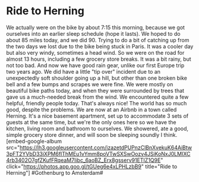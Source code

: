 # Ride to Herning
We actually were on the bike by about 7:15 this morning, because we got ourselves into an earlier sleep schedule (hope it lasts). We hoped to do about 85 miles today, and we did 90. Trying to do a bit of catching up from the two days we lost due to the bike being stuck in Paris. It was a cooler day but also very windy, sometimes a head wind. So we were on the road for almost 13 hours, including a few grocery store breaks. It was a bit rainy, but not too bad. And now we have good rain gear, unlike our first Europe trip two years ago. We did have a little "tip over" incident due to an unexpectedly soft shoulder going up a hill, but other than one broken bike bell and a few bumps and scrapes we were fine. We were mostly on beautiful bike paths today, and when they were surrounded by trees that gave us a much-needed break from the wind. We encountered quite a few helpful, friendly people today. That's always nice! The world has so much good, despite the problems. We are now at an Airbnb in a town called Herning. It's a nice basement apartment, set up to accommodate 3 sets of guests at the same time, but we're the only ones here so we have the kitchen, living room and bathroom to ourselves. We showered, ate a good, simple grocery store dinner, and will soon be sleeping soundly I think. [embed-google-album src="https://lh3.googleusercontent.com/izazetdPUPnzClBnXvekuK64AiBtw3pFT2YVbD33iXPM6flThMEu1vYmm8poVTwSXSwOozv4JSiKoNxJ0LMIXC4rb3402O7gfZKufFRqeaM7Iibc_6aoBZ_Erx8gsserv91ETIZ1Q9E" click="https://photos.app.goo.gl/tGUeg6e4xLPHLzbB9" title="Ride to Herning"]
#Gothenburg to Amsterdam#